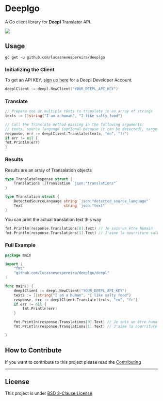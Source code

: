 # Deeplgo

A Go client library for **[Deepl](https://www.deepl.com)** Translator API.

<img src="https://img.shields.io/github/go-mod/go-version/lucasnevespereira/deeplgo">

## Usage

```
go get -u github.com/lucasnevespereira/deeplgo
```
### Initializing the Client
To get an API KEY, [sign up here](https://www.deepl.com/pro#developer) for a Deepl Developer Account.
```go
deeplClient := deepl.NewClient("YOUR_DEEPL_API_KEY")
```

### Translate
```go
// Prepare one or multiple texts to translate in an array of strings
texts := []string{"I am a human", "I like salty food"}

// Call the Translate method passing in the following arguments:
// texts, source language (optional because it can be detected), target language
response, err := deeplClient.Translate(texts, "en", "fr")
if err != nil {
fmt.Println(err)
}
```

### Results

Results are an array of Transalation objects

```go
type TranslateResponse struct {
	Translations []Translation `json:"translations"`
}

type Translation struct {
	DetectedSourceLanguage string `json:"detected_source_language"`
	Text                   string `json:"text"`
}
```

You can print the actual translation text this way
```go
fmt.Println(response.Translations[0].Text) // Je suis un être humain
fmt.Println(response.Translations[1].Text) // J'aime la nourriture salée
```


### Full Example
```go
package main

import (
	"fmt"
	"github.com/lucasnevespereira/deeplgo/deepl"
)

func main() {
	deeplClient := deepl.NewClient("YOUR_DEEPL_API_KEY")
	texts := []string{"I am a human", "I like salty food"}
	response, err := deeplClient.Translate(texts, "en", "fr")
	if err != nil {
		fmt.Println(err)
	}

	fmt.Println(response.Translations[0].Text) // Je suis un être humain
	fmt.Println(response.Translations[1].Text) // J'aime la nourriture salée

}
```



## How to Contribute

If you want to contribute to this project please read the [Contributing](CONTRIBUTING.md)

<hr>

## License

This project is under [BSD 3-Clause License](LICENSE)


